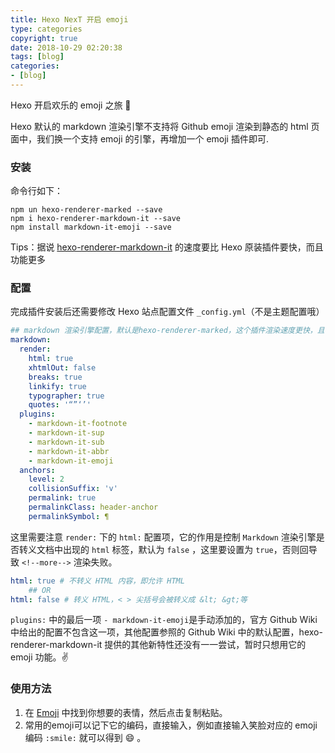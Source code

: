 ```yaml
---
title: Hexo NexT 开启 emoji
type: categories
copyright: true
date: 2018-10-29 02:20:38
tags: [blog]
categories: 
- [blog]
---
```


Hexo 开启欢乐的 emoji 之旅 💛

Hexo 默认的 markdown 渲染引擎不支持将 Github emoji 渲染到静态的 html 页面中，我们换一个支持 emoji 的引擎，再增加一个 emoji 插件即可.

### 安装

命令行如下：

```:o:
npm un hexo-renderer-marked --save
npm i hexo-renderer-markdown-it --save
npm install markdown-it-emoji --save
```

Tips：据说 [hexo-renderer-markdown-it](https://github.com/hexojs/hexo-renderer-markdown-it) 的速度要比 Hexo 原装插件要快，而且功能更多



<!--more-->



### 配置

完成插件安装后还需要修改 Hexo 站点配置文件 `_config.yml`（不是主题配置哦）

```yaml
## markdown 渲染引擎配置，默认是hexo-renderer-marked，这个插件渲染速度更快，且有新特性
markdown:
  render:
    html: true
    xhtmlOut: false
    breaks: true
    linkify: true
    typographer: true
    quotes: '“”‘’'
  plugins:
    - markdown-it-footnote
    - markdown-it-sup
    - markdown-it-sub
    - markdown-it-abbr
    - markdown-it-emoji
  anchors:
    level: 2
    collisionSuffix: 'v'
    permalink: true
    permalinkClass: header-anchor
    permalinkSymbol: ¶
```

这里需要注意 `render:` 下的 `html:` 配置项，它的作用是控制 `Markdown` 渲染引擎是否转义文档中出现的 `html` 标签，默认为 `false` ，这里要设置为 `true`，否则回导致 `<!--more-->` 渲染失败。

```yaml
html: true # 不转义 HTML 内容，即允许 HTML
    ## OR
html: false # 转义 HTML，< > 尖括号会被转义成 &lt; &gt;等
```

`plugins:` 中的最后一项 `- markdown-it-emoji`是手动添加的，官方 Github Wiki 中给出的配置不包含这一项，其他配置参照的 Github Wiki 中的默认配置，hexo-renderer-markdown-it 提供的其他新特性还没有一一尝试，暂时只想用它的 emoji 功能。:v:

### 使用方法

1. 在 [Emoji](https://emoji.codes/) 中找到你想要的表情，然后点击复制粘贴。
2. 常用的emoji可以记下它的编码，直接输入，例如直接输入笑脸对应的 emoji 编码 `:smile:` 就可以得到 😄 。